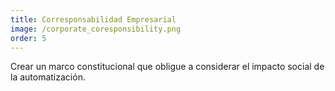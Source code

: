 ```yaml
---
title: Corresponsabilidad Empresarial
image: /corporate_coresponsibility.png
order: 5
---
```

Crear un marco constitucional que obligue a considerar el impacto social de la automatización.
